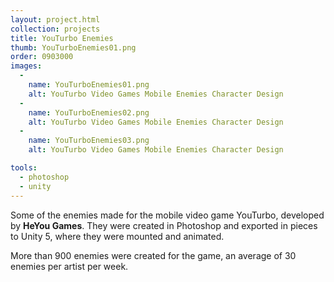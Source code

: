 ```yaml
---
layout: project.html
collection: projects
title: YouTurbo Enemies
thumb: YouTurboEnemies01.png
order: 0903000
images:
  -
    name: YouTurboEnemies01.png
    alt: YouTurbo Video Games Mobile Enemies Character Design
  -
    name: YouTurboEnemies02.png
    alt: YouTurbo Video Games Mobile Enemies Character Design
  -
    name: YouTurboEnemies03.png
    alt: YouTurbo Video Games Mobile Enemies Character Design

tools:
  - photoshop
  - unity
---
```


Some of the enemies made for the mobile video game YouTurbo, developed by **HeYou Games**. They were created in Photoshop and exported in pieces to Unity 5, where they were mounted and animated.

More than 900 enemies were created for the game, an average of 30 enemies per artist per week.
